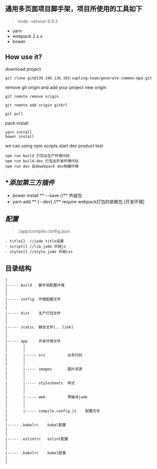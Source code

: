 ## 通用多页面项目脚手架，项目所使用的工具如下
> node -version 6.9.3

- yarn
- webpack 2.x.x
- bower

## How use it?
download project

    git clone git@139.196.126.103:sapling-team/generate-common-mpa.git

remove git origin and add your project new origin

    git remote remove origin

    git remote add origin gitUrl

    git pull

pack install

    yarn install
    bower install

we can using npm scripts start dev product test

    npm run build 打包出生产环境代码
    npm run build-dev 打包出开发环境代码
    npm run dev 启动webpack dev构建环境

## ****添加第三方插件***
- bower install ** --save //** 外链包
- yarn add ** [--dev]  //** require webpack打包的依赖包 [开发环境]

## ***配置***
> ./app/compile.config.json

	- title{}  //jade title设置
	- script[] //lib.jade 外链js
	- styles[] //style.jade 外链css

## 目录结构

```
|
|----- build   脚手架配置环境
|
|
|----- config  环境配置文件
|
|
|----- dist    生产打包文件
|
|
|----- static  静态文件[...link]
|
|
|----- app     开发环境文件
|       |
|       |
|       |----- src         	业务代码
|       |
|       |
|       |----- images      	图片资源
|       |
|       |
|       |----- stylesheets 	样式
|       |
|       |
|       |----- web 			预编译jade
|       |
|       |
|       |----- compile.config.js 	配置文件
|
|
|----- .babelrc    babel配置
|
|
|----- .eslintrc   eslint配置
|
|
|----- .babelrc    babel配置
|
|
```
